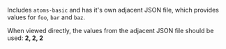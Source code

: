 Includes `atoms-basic` and has it's own adjacent JSON file, which provides values for `foo`, `bar` and `baz`.

When viewed directly, the values from the adjacent JSON file should be used: **2, 2, 2**